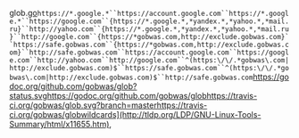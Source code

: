 glob.[go](https://golang.org)`https://*.google.*``https://account.google.com``https://*.google.*``https://google.com``{https://*.google.*,*yandex.*,*yahoo.*,*mail.ru}``http://yahoo.com``{https://*.google.*,*yandex.*,*yahoo.*,*mail.ru}``http://google.com``{https://*gobwas.com,http://exclude.gobwas.com}``https://safe.gobwas.com``{https://*gobwas.com,http://exclude.gobwas.com}``http://safe.gobwas.com``https://account.google.com``https://google.com``http://yahoo.com``http://google.com``^(https:\/\/.*gobwas\.com|http://exclude.gobwas.com)$``https://safe.gobwas.com``^(https:\/\/.*gobwas\.com|http://exclude.gobwas.com)$``http://safe.gobwas.com`https://godoc.org/github.com/gobwas/glob?status.svghttps://godoc.org/github.com/gobwas/globhttps://travis-ci.org/gobwas/glob.svg?branch=masterhttps://travis-ci.org/gobwas/globwildcards](http://tldp.org/LDP/GNU-Linux-Tools-Summary/html/x11655.htm),